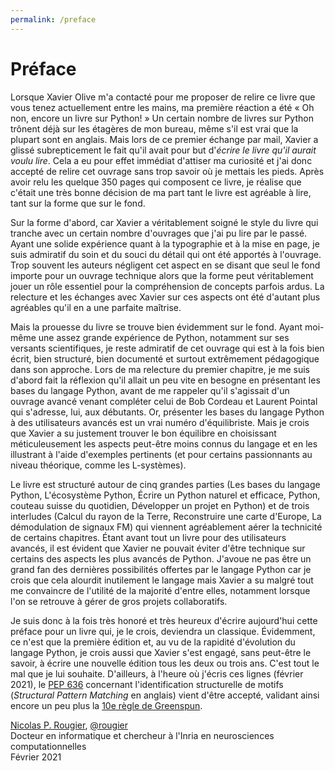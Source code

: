 ```yaml
---
permalink: /preface
---
```


# Préface

Lorsque Xavier Olive m'a contacté pour me proposer de relire ce livre que vous tenez actuellement entre les mains, ma première réaction a été « Oh non, encore un livre sur Python! » Un certain nombre de livres sur Python trônent déjà sur les étagères de mon bureau, même s'il est vrai que la plupart sont en anglais. Mais lors de ce premier échange par mail, Xavier a glissé subrepticement le fait qu'il avait pour but d'_écrire le livre qu'il aurait voulu lire_. Cela a eu pour effet immédiat d'attiser ma curiosité et j'ai donc accepté de relire cet ouvrage sans trop savoir où je mettais les pieds. Après avoir relu les quelque 350 pages qui composent ce livre, je réalise que c'était une très bonne décision de ma part tant le livre est agréable à lire, tant sur la forme que sur le fond.

Sur la forme d'abord, car Xavier a véritablement soigné le style du livre qui tranche avec un certain nombre d'ouvrages que j'ai pu lire par le passé. Ayant une solide expérience quant à la typographie et à la mise en page, je suis admiratif du soin et du souci du détail qui ont été apportés à l'ouvrage. Trop souvent les auteurs négligent cet aspect en se disant que seul le fond importe pour un ouvrage technique alors que la forme peut véritablement jouer un rôle essentiel pour la compréhension de concepts parfois ardus. La relecture et les échanges avec Xavier sur ces aspects ont été d'autant plus agréables qu'il en a une parfaite maîtrise.

Mais la prouesse du livre se trouve bien évidemment sur le fond. Ayant moi-même une assez grande expérience de Python, notamment sur ses versants scientifiques, je reste admiratif de cet ouvrage qui est à la fois bien écrit, bien structuré, bien documenté et surtout extrêmement pédagogique dans son approche. Lors de ma relecture du premier chapitre, je me suis d'abord fait la réflexion qu'il allait un peu vite en besogne en présentant les bases du langage Python, avant de me rappeler qu'il s'agissait d'un ouvrage avancé venant compléter celui de Bob Cordeau et Laurent Pointal qui s'adresse, lui, aux débutants. Or, présenter les bases du langage Python à des utilisateurs avancés est un vrai numéro d'équilibriste. Mais je crois que Xavier a su justement trouver le bon équilibre en choisissant méticuleusement les aspects peut-être moins connus du langage et en les illustrant à l'aide d'exemples pertinents (et pour certains passionnants au niveau théorique, comme les L-systèmes).

Le livre est structuré autour de cinq grandes parties (Les bases du langage Python, L'écosystème Python, Écrire un Python naturel et efficace, Python, couteau suisse du quotidien, Développer un projet en Python) et de trois interludes (Calcul du rayon de la Terre, Reconstruire une carte d'Europe, La démodulation de signaux FM) qui viennent agréablement aérer la technicité de certains chapitres. Étant avant tout un livre pour des utilisateurs avancés, il est évident que Xavier ne pouvait éviter d'être technique sur certains des aspects les plus avancés de Python. J'avoue ne pas être un grand fan des dernières possibilités offertes par le langage Python car je crois que cela alourdit inutilement le langage mais Xavier a su malgré tout me convaincre de l'utilité de la majorité d'entre elles, notamment lorsque l'on se retrouve à gérer de gros projets collaboratifs.

Je suis donc à la fois très honoré et très heureux d'écrire aujourd'hui cette préface pour un livre qui, je le crois, deviendra un classique. Évidemment, ce n'est que la première édition et, au vu de la rapidité d'évolution du langage Python, je crois aussi que Xavier s'est engagé, sans peut-être le savoir, à écrire une nouvelle édition tous les deux ou trois ans. C'est tout le mal que je lui souhaite. D'ailleurs, à l'heure où j'écris ces lignes (février 2021), le [PEP 636](https://www.python.org/dev/peps/pep-0636/) concernant l'identification structurelle de motifs (_Structural Pattern Matching_ en anglais) vient d'être accepté, validant ainsi encore un peu plus la [10e règle de Greenspun](https://en.wikipedia.org/wiki/Greenspun's_tenth_rule).

[Nicolas P. Rougier](https://www.labri.fr/perso/nrougier/), [@rougier](https://github.com/rougier)  
Docteur en informatique et chercheur à l'Inria en neurosciences computationnelles  
Février 2021
